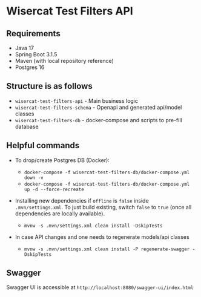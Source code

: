 # Wisercat Test Filters API

## Requirements
* Java 17
* Spring Boot 3.1.5
* Maven (with local repository reference)
* Postgres 16

## Structure is as follows
* `wisercat-test-filters-api` - Main business logic
* `wisercat-test-filters-schema` - Openapi and generated api/model classes
* `wisercat-test-filters-db` - docker-compose and scripts to pre-fill database

## Helpful commands
* To drop/create Postgres DB (Docker):
  * `docker-compose -f wisercat-test-filters-db/docker-compose.yml down -v`
  * `docker-compose -f wisercat-test-filters-db/docker-compose.yml up -d --force-recreate`

* Installing new dependencies if `offline` is `false` inside `.mvn/settings.xml`. To just build existing, switch `false` to `true` (once all dependencies are locally available).
  * `mvnw -s .mvn/settings.xml clean install -DskipTests`
* In case API changes and one needs to regenerate models/api classes
  * `mvnw -s .mvn/settings.xml clean install -P regenerate-swagger -DskipTests`

## Swagger
Swagger UI is accessible at `http://localhost:8080/swagger-ui/index.html`